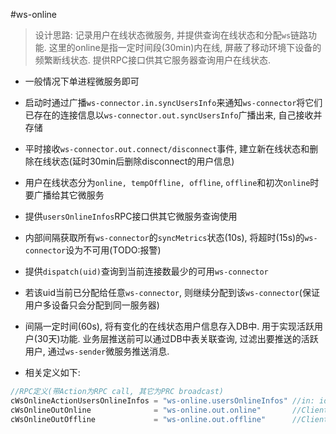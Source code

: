 #ws-online

> 设计思路: 记录用户在线状态微服务, 并提供查询在线状态和分配`ws`链路功能. 这里的online是指一定时间段(30min)内在线, 屏蔽了移动环境下设备的频繁断线状态. 提供RPC接口供其它服务器查询用户在线状态.

* 一般情况下单进程微服务即可
* 启动时通过广播`ws-connector.in.syncUsersInfo`来通知`ws-connector`将它们已存在的连接信息以`ws-connector.out.syncUsersInfo`广播出来, 自己接收并存储
* 平时接收`ws-connector.out.connect/disconnect`事件, 建立新在线状态和删除在线状态(延时30min后删除disconnect的用户信息)
* 用户在线状态分为`online, tempOffline, offline`, `offline`和初次`online`时要广播给其它微服务
* 提供`usersOnlineInfos`RPC接口供其它微服务查询使用
* 内部间隔获取所有`ws-connector`的`syncMetrics`状态(10s), 将超时(15s)的`ws-connector`设为不可用(TODO:报警)
* 提供`dispatch(uid)`查询到当前连接数最少的可用`ws-connector`
* 若该uid当前已分配给任意`ws-connector`, 则继续分配到该`ws-connector`(保证用户多设备只会分配到同一服务器)
* 间隔一定时间(60s), 将有变化的在线状态用户信息存入DB中. 用于实现活跃用户(30天)功能. 业务层推送前可以通过DB中表关联查询, 过滤出要推送的活跃用户, 通过`ws-sender`微服务推送消息.

* 相关定义如下:
```go
//RPC定义(带Action为RPC call, 其它为PRC broadcast)
cWsOnlineActionUsersOnlineInfos = "ws-online.usersOnlineInfos" //in: idsStruct `json:"ids"` || out:onlineStatusBulkStruct, err
cWsOnlineOutOnline              = "ws-online.out.online"       //ClientInfo
cWsOnlineOutOffline             = "ws-online.out.offline"      //ClientInfo
```
